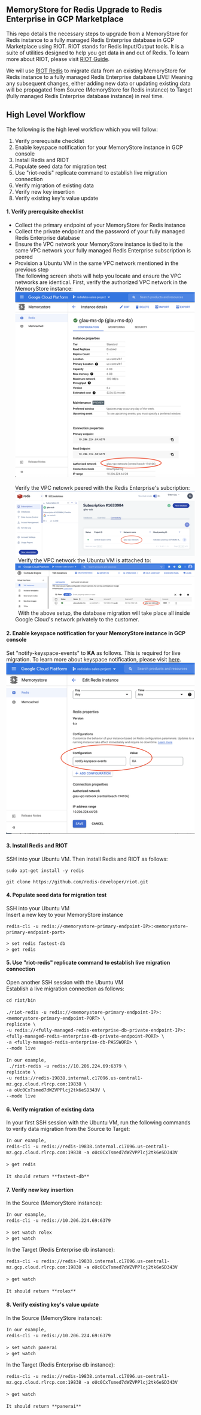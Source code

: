 ## MemoryStore for Redis Upgrade to Redis Enterprise in GCP Marketplace

This repo details the necessary steps to upgrade from a MemoryStore for Redis instance to a fully managed Redis Enterprise database in GCP Marketplace using RIOT. RIOT stands for Redis Input/Output tools. It is a suite of utilities designed to help you get data in and out of Redis. To learn more about RIOT, please visit [RIOT Guide](https://developer.redis.com/riot).

We will use [RIOT Redis](https://developer.redis.com/riot/index.html#_riot_redis) to migrate data from an existing MemoryStore for Redis instance to a fully managed Redis Enterprise database LIVE! Meaning any subsequent changes, either adding new data or updating existing data will be propagated from Source (MemoryStore for Redis instance) to Target (fully managed Redis Enterprise database instance) in real time.


## High Level Workflow
The following is the high level workflow which you will follow:
1. Verify prerequisite checklist 
2. Enable keyspace notification for your MemoryStore instance in GCP console
3. Install Redis and RIOT
4. Populate seed data for migration test
5. Use "riot-redis" replicate command to establish live migration connection
6. Verify migration of existing data
7. Verify new key insertion
8. Verify existing key's value update


#### 1. Verify prerequisite checklist
* Collect the primary endpoint of your MemoryStore for Redis instance
* Collect the private endpoint and the password of your fully managed Redis Enterprise database
* Ensure the VPC network your MemoryStore instance is tied to is the same VPC network your fully managed Redis Enterprise subscription is peered 
* Provision a Ubuntu VM in the same VPC network mentioned in the previous step   
The following screen shots will help you locate and ensure the VPC networks are identical. First, verify the authorized VPC network in the MemoryStore instance:
![MS-VPC](./img/ms_vpc.png)   
&nbsp;  
Verify the VPC netowrk peered with the Redis Enterprise's subcription:    
![RE-VPC](./img/redb_vpc.png)   
&nbsp;
Verify the VPC network the Ubuntu VM is attached to:    
![VM-VPC](./img/vm_vpc.png)   
&nbsp;
With the above setup, the database migration will take place all inside Google Cloud's network privately to the customer.  
     

#### 2. Enable keyspace notification for your MemoryStore instance in GCP console
Set "notify-keyspace-events" to **KA** as follows. This is required for live migration. To learn more about keyspace notification, please visit [here](https://redis.io/topics/notifications).
![Notify Keyspace Events = KA](./img/enable_notify_keyspace_events.png)  
    

#### 3. Install Redis and RIOT
SSH into your Ubuntu VM. Then install Redis and RIOT as follows:
```
sudo apt-get install -y redis
```
```
git clone https://github.com/redis-developer/riot.git
```


#### 4. Populate seed data for migration test
SSH into your Ubuntu VM  
Insert a new key to your MemoryStore instance  
```
redis-cli -u redis://<memorystore-primary-endpoint-IP>:<memorystore-primary-endpoint-port>
```
```
> set redis fastest-db
> get redis
```


#### 5. Use "riot-redis" replicate command to establish live migration connection
Open another SSH session with the Ubuntu VM  
Establish a live migration connection as follows:   
```
cd riot/bin

./riot-redis -u redis://<memorystore-primary-endpoint-IP>:<memorystore-primary-endpoint-PORT> \
replicate \
-u redis://<fully-managed-redis-enterprise-db-private-endpoint-IP>:<fully-managed-redis-enterprise-db-private-endpoint-PORT> \
-a <fully-managed-redis-enterprise-db-PASSWORD> \
--mode live

In our example, 
 ./riot-redis -u redis://10.206.224.69:6379 \
replicate \
-u redis://redis-19838.internal.c17096.us-central1-mz.gcp.cloud.rlrcp.com:19838 \
-a oUc0CxTsmed7dWZVPPlcj2tk6eSD343V \
--mode live
```


#### 6. Verify migration of existing data
In your first SSH session with the Ubuntu VM, run the following commands to verify data migration from the Source to Target:  
```
In our example,
redis-cli -u redis://redis-19838.internal.c17096.us-central1-mz.gcp.cloud.rlrcp.com:19838 -a oUc0CxTsmed7dWZVPPlcj2tk6eSD343V 

> get redis

It should return **fastest-db**
```


#### 7. Verify new key insertion 
In the Source (MemoryStore instance):
```
In our example,
redis-cli -u redis://10.206.224.69:6379

> set watch rolex
> get watch
```
In the Target (Redis Enterprise db instance):
```
redis-cli -u redis://redis-19838.internal.c17096.us-central1-mz.gcp.cloud.rlrcp.com:19838 -a oUc0CxTsmed7dWZVPPlcj2tk6eSD343V

> get watch

It should return **rolex**
```


#### 8. Verify existing key's value update
In the Source (MemoryStore instance):
```
In our example,
redis-cli -u redis://10.206.224.69:6379

> set watch panerai
> get watch
```
In the Target (Redis Enterprise db instance):
```
redis-cli -u redis://redis-19838.internal.c17096.us-central1-mz.gcp.cloud.rlrcp.com:19838 -a oUc0CxTsmed7dWZVPPlcj2tk6eSD343V

> get watch

It should return **panerai**
```


